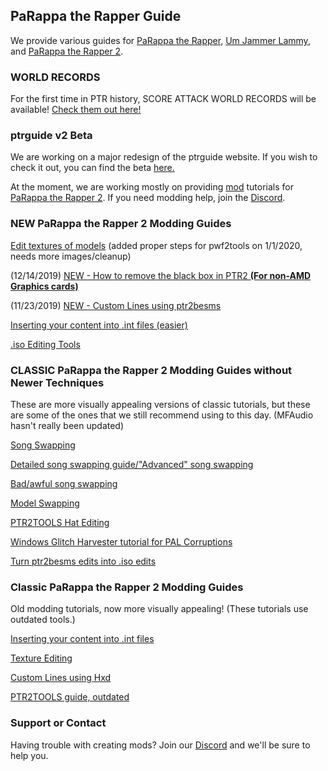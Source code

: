 ## PaRappa the Rapper Guide

We provide various guides for [PaRappa the Rapper](https://en.wikipedia.org/wiki/PaRappa_the_Rapper), [Um Jammer Lammy](https://en.wikipedia.org/wiki/Um_Jammer_Lammy), and [PaRappa the Rapper 2](https://en.wikipedia.org/wiki/PaRappa_the_Rapper_2).

### WORLD RECORDS
For the first time in PTR history, SCORE ATTACK WORLD RECORDS will be available! [Check them out here!](http://bit.do/ptrrecords)

### ptrguide v2 Beta
We are working on a major redesign of the ptrguide website. If you wish to check it out, you can find the beta [here.](https://ptrguide.github.io/new)

At the moment, we are working mostly on providing [mod](https://en.wikipedia.org/wiki/Mod_(video_gaming)) tutorials for [PaRappa the Rapper 2](https://en.wikipedia.org/wiki/PaRappa_the_Rapper_2). If you need modding help, join the [Discord](https://discord.gg/YauNkFX).

### NEW PaRappa the Rapper 2 Modding Guides

[Edit textures of models](https://ptrguide.github.io/edit-textures-of-models) (added proper steps for pwf2tools on 1/1/2020, needs more images/cleanup)

(12/14/2019) [NEW - How to remove the black box in PTR2 **(For non-AMD Graphics cards)**](https://ptrguide.github.io/anti-black-box)

(11/23/2019) [NEW - Custom Lines using ptr2besms](https://ptrguide.github.io/ptr2besms)

[Inserting your content into .int files (easier)](https://ptrguide.github.io/easy-custom-files-into-int-files)

[.iso Editing Tools](https://ptrguide.github.io/ptr2-iso-edit-tools)

### CLASSIC PaRappa the Rapper 2 Modding Guides without Newer Techniques
These are more visually appealing versions of classic tutorials, but these are some of the ones that we still recommend using to this day. (MFAudio hasn't really been updated) 

[Song Swapping](https://ptrguide.github.io/song-swapping-in-ptr2)

[Detailed song swapping guide/"Advanced" song swapping](https://ptrguide.github.io/advanced-song-swapping-in-ptr2)

[Bad/awful song swapping](https://ptrguide.github.io/bad-awful-song-swapping-in-ptr2)

[Model Swapping](https://ptrguide.github.io/ptr2-model-swapping)

[PTR2TOOLS Hat Editing](https://ptrguide.github.io/hat-editing)

[Windows Glitch Harvester tutorial for PAL Corruptions](https://ptrguide.github.io/wgh-pal)

[Turn ptr2besms edits into .iso edits](https://ptrguide.github.io/permanent-ptr2besms)

### Classic PaRappa the Rapper 2 Modding Guides
Old modding tutorials, now more visually appealing! (These tutorials use outdated tools.)

[Inserting your content into .int files](https://ptrguide.github.io/custom-files-into-int-files)

[Texture Editing](https://ptrguide.github.io/ptr2-texture-editing)

[Custom Lines using Hxd](https://ptrguide.github.io/hxd-line-editing)

[PTR2TOOLS guide, outdated](https://mgrich.github.io/html/ptr2tools)

### Support or Contact

Having trouble with creating mods? Join our [Discord](https://discord.gg/YauNkFX) and we'll be sure to help you.
